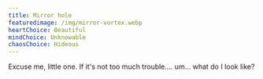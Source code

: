 ```yaml
---
title: Mirror hole
featuredimage: /img/mirror-vortex.webp
heartChoice: Beautiful
mindChoice: Unknowable
chaosChoice: Hideous
---
```

Excuse me, little one. If it's not too much trouble.... um... what do I look like?